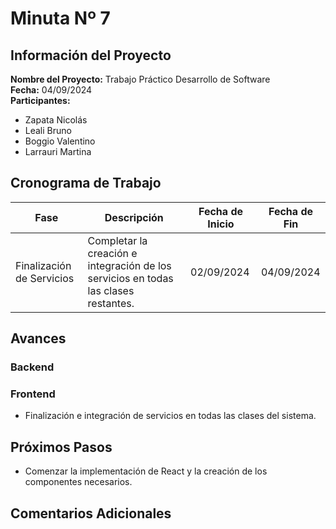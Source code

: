# Minuta Nº 7


##  Información del Proyecto

**Nombre del Proyecto:** Trabajo Práctico Desarrollo de Software  
**Fecha:** 04/09/2024    
**Participantes:**  
- Zapata Nicolás
- Leali Bruno
- Boggio Valentino
- Larrauri Martina

## Cronograma de Trabajo

| Fase                  | Descripción                                                               | Fecha de Inicio | Fecha de Fin   |
|-----------------------|---------------------------------------------------------------------------|-----------------|----------------|
| Finalización de Servicios | Completar la creación e integración de los servicios en todas las clases restantes.   | 02/09/2024      | 04/09/2024      |

## Avances
### Backend

### Frontend
- Finalización e integración de servicios en todas las clases del sistema.

## Próximos Pasos
- Comenzar la implementación de React y la creación de los componentes necesarios.

##  Comentarios Adicionales